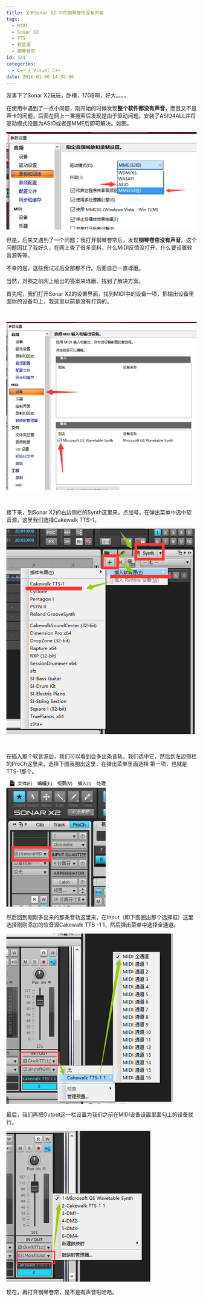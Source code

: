 ```yaml
---
title: 关于Sonar X2 中的钢琴卷帘没有声音
tags:
  - MIDI
  - Sonar X2
  - TTS
  - 软音源
  - 钢琴卷帘
id: 324
categories:
  - C++ / Visual C++
date: 2016-01-06 14:53:06
---
```


没事下了Sonar X2玩玩，卧槽，17GB啊，好大。。。。

在使用中遇到了一点小问题，刚开始的时候发现**整个软件都没有声音**，而且又不是声卡的问题，后面在网上一番搜索后发现是由于驱动问题。安装了ASIO4ALL并将驱动模式设置为ASIO或者是MME后即可解决。如图。

![sonar_1](https://raw.githubusercontent.com/ankanch/blog/master/images/wp-content/uploads/2016/01/sonar_1.png)

但是，后来又遇到了一个问题：我打开钢琴卷帘后，发现**钢琴卷帘没有声音**。这个问题困扰了我好久，在网上查了很多资料，什么MIDI反馈没打开，什么要设置软音源等等。

不幸的是，这些我试过后全部都不行。后面自己一直琢磨。

当然，对照之前网上给出的答案来琢磨，找到了解决方案。

首先呢，我们打开Sonar X2的设置界面，找到MIDI中的设备一项，把输出设备里面你的设备勾上，我这里以前是没有打钩的。

&nbsp;

[![sonar_2](https://raw.githubusercontent.com/ankanch/blog/master/images/wp-content/uploads/2016/01/sonar_2.png)](https://raw.githubusercontent.com/ankanch/blog/master/images/wp-content/uploads/2016/01/sonar_2.png)

&nbsp;

接下来，到Sonar X2的右边侧栏的Synth这里来，点加号，在弹出菜单中选中软音源，这里我们选择Cakewalk TTS-1。

[![sonar_3](https://raw.githubusercontent.com/ankanch/blog/master/images/wp-content/uploads/2016/01/sonar_3.png)](https://raw.githubusercontent.com/ankanch/blog/master/images/wp-content/uploads/2016/01/sonar_3.png)

&nbsp;

在插入那个软音源后，我们可以看到会多出条音轨，我们选中它，然后到左边侧栏的ProCh这里来，选择下图我圈出这里，在弹出菜单里面选择 第一项，也就是TTS-1那个。

[![sonar_4](https://raw.githubusercontent.com/ankanch/blog/master/images/wp-content/uploads/2016/01/sonar_4.png)](https://raw.githubusercontent.com/ankanch/blog/master/images/wp-content/uploads/2016/01/sonar_4.png)

然后回到刚刚多出来的那条音轨这里来，在Input（即下图圈出那个选择框）这里选择刚刚添加的软音源Cakewalk TTS -1 1，然后弹出菜单中选择全通道。

[![sonar_5](https://raw.githubusercontent.com/ankanch/blog/master/images/wp-content/uploads/2016/01/sonar_5.png)](https://raw.githubusercontent.com/ankanch/blog/master/images/wp-content/uploads/2016/01/sonar_5.png)

最后，我们再把Output这一栏设置为我们之前在MIDI设备设置里面勾上的设备就行。

[![sonar_6](https://raw.githubusercontent.com/ankanch/blog/master/images/wp-content/uploads/2016/01/sonar_6.png)](https://raw.githubusercontent.com/ankanch/blog/master/images/wp-content/uploads/2016/01/sonar_6.png)

现在，再打开钢琴卷帘，是不是有声音啦哈哈。

&nbsp;

&nbsp;